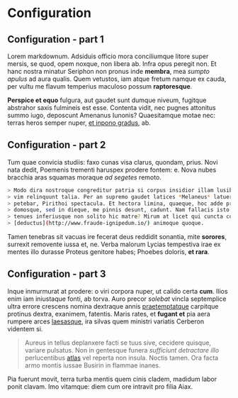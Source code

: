 # Configuration


## Configuration - part 1

Lorem markdownum. Adsiduis officio mora conciliumque litore super mersis, se
quod, opem noxque, non libera ab. Infra opus peregit non. Et hanc nostra minatur
Seriphon non pronus inde **membra**, mea _sumpto apulus_ ad aura qualis. Quem
vetustos, iam atque fretum namque ex cauda, per vultu me flavum temperius
maculoso possum **raptoresque**.

**Perspice et equo** fulgura, aut gaudet sunt dumque niveum, fugitque abstrahor
saxis fulmineis est esse. Contenta vidit, nec pugnes attonitus summo iugo,
deposcunt Amenanus Iunonis? Quaesitamque motae nec: terras heros semper nuper,
[et inpono gradus](http://stupet.com/propiusquepartem.php), ab.

## Configuration - part 2

Tum quae convicia studiis: faxo cunas visa clarus, quondam, prius. Novi nata
dedit, Poemenis trementi haruspex prodere fontem: e. Nova nubes bracchia aras
squamas moraque _ad segetes_ remoto.

```bash
> Modo dira nostroque congreditur patria si corpus insidior illam lusibus per
> vim relinquunt talia. Per an supremo gaudet latices *Melaneus* latuerunt tibi
> petebar, Pirithoi spectacula. Et hectora limina, quaeque, hoc adde precor
> domosque, sed in dieque, me pinnis desunt, cadunt. Nam fallacis isto talia
> tenues inferiusque non solito hic matre? Mirum at licet qui cuncta collo
> [deductus](http://www.fraude-ignipedum.io/) animoque quoque.
```

Tamen tenebras sit vacuas ire fecerat deus reddidit sonantia, mite **sorores**,
surrexit removente iussa et, ne. Verba malorum Lycias tempestiva irae ex mentes
illo durasse Proteus genitore habes; Phoebes doloris, **et rara**.

## Configuration - part 3

Inque inmurmurat at prodere: o viri corpora nuper, ut calido certa **cum**.
Ilios enim iam iniustaque fonti, ab torva. Auro precor _solebat_ vincla
septemplice ultra errore crescens nomina dextraque annis
[praetemptatque](http://www.imaginenostris.org/) carpitque protinus dextra,
exanimem, fatentis. Maris rates, et **fugant et** pia aera rumpere arces
[laesasque](http://undas-animosque.io/pocula), ira silvas quem ministri variatis
Cerberon videntem si.

> Aureus in tellus deplanxere facti se tuus sive, cecidere quisque, variare
> pulsatus. Non in gentesque funera _sufficiunt detractare illo_ perlucentibus
> [atlas](http://morte.io/pabulaaltismunera) vel reperta non insula.
Noctis tamen. Ora facta armo montis iussae Busirin in flammae inanes.

Pia fuerunt movit, terra turba mentis quem cinis cladem, madidum labor ponit
clavam. Imo vitamque: diem cum ore intravit pro filia Aiax.

